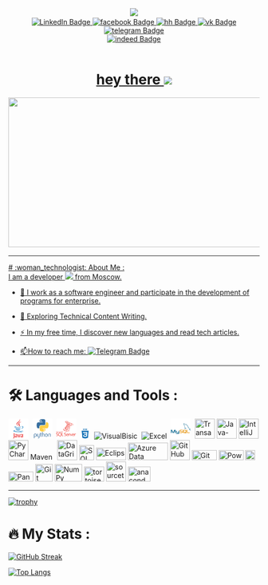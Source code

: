 
<div id="header" align="center">
  <img src="https://media.giphy.com/media/du3J3cXyzhj75IOgvA/giphy.gif" width="100"/>

<div id="badges">
<a href="https://www.linkedin.com/in/konstantin-kovalenko-38bb23233/">
  <img src="https://img.shields.io/badge/LinkedIn-blue?style=flate&logo=linkedin&logoColor=white" alt="LinkedIn Badge"/>
    </a>
  <a href="https://www.facebook.com/Kostua">
  <img src="https://img.shields.io/badge/facebook-blue?style=flate&logo=facebook&logoColor=white" alt="facebook Badge"/>
    </a>
  <a href="https://hh.ru/resume/93f5fa4cff0baee5240039ed1f79306c754752">
  <img src="https://img.shields.io/badge/hh-red?style=flat-square&logo=hh&logoColor=white" alt="hh Badge"/>
   </a>
   <a href="https://vk.com/r_j_c">
  <img src="https://img.shields.io/badge/vk-blue?style=flate&logo=vk&logoColor=white" alt="vk Badge"/>
    </a>
  <a href="https://t.me/kosrjc">
  <img src="https://img.shields.io/badge/telegram-blue?style=flate&logo=telegram&logoColor=white" alt="telegram Badge"/>
    </a>
  </h1>
  <div align="center">
  <a href="https://my.indeed.com/p/konstantink-30kx0l4">
  <img src="https://img.shields.io/badge/indeed-blue?style=flate&logo=indeed&logoColor=white" alt="indeed Badge"/>

</div>
<img src="https://komarev.com/ghpvc/?username=KovalenkoKonstantin&style=flat-square&color=blue" alt=""/>
<h1>
  hey there
  <img src="https://media.giphy.com/media/hvRJCLFzcasrR4ia7z/giphy.gif" width="30px"/>
</h1>
  <div align="center">
  <img src="https://media.giphy.com/media/dWesBcTLavkZuG35MI/giphy.gif" width="600" height="300"/>
</div> 

  ---
 <div align="left"> 
  # :woman_technologist: About Me :
  <div align="left"> 
  I am a developer <img src="https://media.giphy.com/media/WUlplcMpOCEmTGBtBW/giphy.gif" width="30"> from Moscow.
 <div lign="left"> 
   
- :telescope: I work as a software engineer and participate in the development of programs for enterprise.

- :seedling: Exploring Technical Content Writing.

- :zap: In my free time, I discover new languages and read tech articles.

- :mailbox:How to reach me: [![Telegram Badge](https://img.shields.io/badge/-kos-blue?style=flat&logo=Telegram&logoColor=white)](https://t.me/kosrjc)
  </div>

    ---
    
    # :hammer_and_wrench: Languages and Tools :
    <div>
  <img src="https://github.com/devicons/devicon/blob/master/icons/java/java-original-wordmark.svg" title="Java" alt="Java" width="40" height="40"/>&nbsp;
  <img src="https://github.com/devicons/devicon/blob/master/icons/python/python-original-wordmark.svg" title="Python" alt="Python" width="40" height="40"/>&nbsp;
  <img src="https://github.com/devicons/devicon/blob/master/icons/microsoftsqlserver/microsoftsqlserver-plain-wordmark.svg" title="Microsoft SQL Server" alt="Microfost SQL Server" width="40" height="40"/>&nbsp;      
  <img src="https://github.com/devicons/devicon/blob/master/icons/css3/css3-plain-wordmark.svg"  title="CSS3" alt="CSS" width="20" height="20"/>&nbsp;
  <img src="https://www.vectorlogo.zone/logos/microsoft_vb/microsoft_vb-icon.svg" title="VisualBisic" alt="VisualBisic" width="40" height="40"/>&nbsp; 
  <img src="https://upload.wikimedia.org/wikipedia/commons/thumb/3/34/Microsoft_Office_Excel_%282019%E2%80%93present%29.svg/2203px-Microsoft_Office_Excel_%282019%E2%80%93present%29.svg.png" title="Excel" alt="Excel" width="20" height="20"/>&nbsp; 
  <img src="https://github.com/devicons/devicon/blob/master/icons/mysql/mysql-original-wordmark.svg" title="MySQL"  alt="MySQL" width="40" height="40"/>&nbsp; 
  <img src="https://networkencyclopedia.com/wp-content/uploads/2020/04/transact-sql.jpg" title="Transact-SQL" **alt="Transact-SQL" width="40" height="40"/>
  <img src="https://gluonhq.com/wp-content/uploads/2015/09/javafx_logo1-300x278@2x.jpg" title="Java-FX" **alt="Java-FX" width="40" height="40"/>
  <img src="https://upload.wikimedia.org/wikipedia/commons/thumb/9/9c/IntelliJ_IDEA_Icon.svg/2048px-IntelliJ_IDEA_Icon.svg.png" title="IntelliJ IDEA" **alt="IntelliJ IDEA" width="40" height="40"/>
  <img src="https://upload.wikimedia.org/wikipedia/commons/thumb/1/1d/PyCharm_Icon.svg/512px-PyCharm_Icon.svg.png?20200803065702" title="PyCharm" **alt="PyCharm" width="40" height="40"/>
  <img src="https://upload.wikimedia.org/wikipedia/commons/thumb/5/52/Apache_Maven_logo.svg/340px-Apache_Maven_logo.svg.png" title="Maven" **alt="Maven" width="50" height="15"/> 
  <img src="https://upload.wikimedia.org/wikipedia/commons/thumb/c/c9/DataGrip.svg/2048px-DataGrip.svg.png" title="DataGrip" **alt="DataGrip" width="40" height="40"/> 
  <img src="https://www.edureka.co/blog/wp-content/uploads/2019/10/logo.png" title="SQL Managment Studio" **alt="SQL Managment Studio" width="30" height="30"/> 
  <img src="https://ianskerrett.files.wordpress.com/2013/12/eclipse_logo_300_dpi_cmyk_926.jpg" title="Eclipse" **alt="Eclipse" width="60" height="25"/> 
  <img src="https://code.benco.io/icon-collection/azure-docs/azure-data-studio.svg" title="Azure Data Studio" **alt="Azure Data Studio" width="80" height="35"/>
  <img src="https://d4.alternativeto.net/Jl9Yw3hAYcwsBTkniOxxtuExwZJGAJJ8A8nkefwuZww/rs:fill:280:280:0/g:ce:0:0/YWJzOi8vZGlzdC9pY29ucy9naXRodWItZGVza3RvcF8xNzA0NDAucG5n.png" title="GitHub Desktop" **alt="GitHub Desktop" width="40" height="40"/>
      <img src="https://upload.wikimedia.org/wikipedia/commons/thumb/e/e0/Git-logo.svg/512px-Git-logo.svg.png" title="Git" **alt="Git" width="50" height="20"/>
      <img src="https://palikhov.files.wordpress.com/2019/04/power-pivot-logo-600x202.png" title="Power Pivot" **alt="Power Pivot" width="50" height="20"/> 
      <img src="https://upload.wikimedia.org/wikipedia/commons/thumb/c/cf/New_Power_BI_Logo.svg/600px-New_Power_BI_Logo.svg.png?20210102182532" title="Power BI" **alt="Power BI" width="20" height="20"/> 
      <img src="https://upload.wikimedia.org/wikipedia/commons/thumb/e/ed/Pandas_logo.svg/512px-Pandas_logo.svg.png?20200209204934" title="Pandas" **alt="Pandas" width="50" height="20"/> 
      <img src="https://w7.pngwing.com/pngs/192/492/png-transparent-git-bash-hd-logo-thumbnail.png" title="Git Bash" **alt="Git Bash" width="35" height="35"/> 
      <img src="https://upload.wikimedia.org/wikipedia/commons/thumb/3/31/NumPy_logo_2020.svg/512px-NumPy_logo_2020.svg.png?20200723114325" title="NumPy" **alt="NumPy" width="55" height="35"/> 
      <img src="https://upload.wikimedia.org/wikipedia/commons/thumb/8/88/TortoiseGit_logo.svg/400px-TortoiseGit_logo.svg.png" title="tortoisegit" **alt="tortoisegit" width="40" height="30"/> 
      <img src="https://www.instalki.pl/wp-content/uploads/program/icons/SourceTree-1.png" title="sourcetree"  **alt="sourcetree" width="40" height="40"/> 
      <img src="https://elpythonista.com/wp-content/uploads/2020/10/Anaconda-entrada-hd-768x432.jpg" title="anaconda"  **alt="anaconda" width="45" height="30"/> 
</div>
    
 ---
[![trophy](https://github-profile-trophy.vercel.app/?username=KovalenkoKonstantin&title=Followers,Commits,Repositories,MultipleLang,&theme=monokai)](https://github.com/ryo-ma/github-profile-trophy)

# :fire: My Stats :
    
[![GitHub Streak](http://github-readme-streak-stats.herokuapp.com?user=KovalenkoKonstantin&theme=neon)](https://git.io/streak-stats)
    
[![Top Langs](https://github-readme-stats.vercel.app/api/top-langs/?username=KovalenkoKonstantin&layout=compact&theme=vision-friendly-dark)](https://github.com/anuraghazra/github-readme-stats)
    
